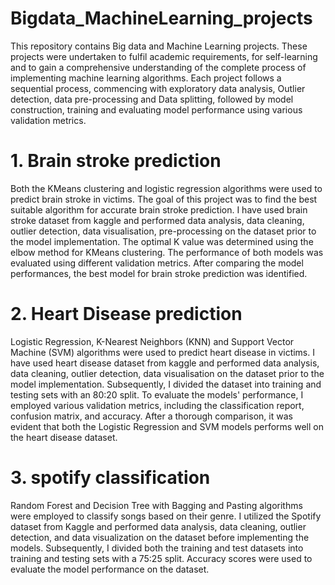 # Bigdata_MachineLearning_projects	
This repository contains Big data and Machine Learning projects. These projects were undertaken to fulfil academic requirements, for self-learning and to gain a comprehensive understanding of the complete process of implementing machine learning algorithms. Each project follows a sequential process, commencing with exploratory data analysis, Outlier detection, data pre-processing and Data splitting, followed by model construction, training and evaluating model performance using various validation metrics.


# 1. Brain stroke prediction 
Both the KMeans clustering and logistic regression algorithms were used to predict brain stroke in victims. The goal of this project was to find the best suitable algorithm for accurate brain stroke prediction. I have used brain stroke dataset from kaggle and performed data analysis, data cleaning, outlier detection, data visualisation, pre-processing on the dataset prior to the model implementation. The optimal K value was determined using the elbow method for KMeans clustering. The performance of both models was evaluated using different validation metrics. After comparing the model performances, the best model for brain stroke prediction was identified.

# 2. Heart Disease prediction 
Logistic Regression, K-Nearest Neighbors (KNN) and Support Vector Machine (SVM) algorithms were used to predict heart disease in victims. I have used heart disease dataset from kaggle and performed data analysis, data cleaning, outlier detection, data visualisation on the dataset prior to the model implementation.  Subsequently, I divided the dataset into training and testing sets with an 80:20 split. To evaluate the models' performance, I employed various validation metrics, including the classification report, confusion matrix, and accuracy. After a thorough comparison, it was evident that both the Logistic Regression and SVM models performs well on the heart disease dataset.

# 3. spotify classification 
Random Forest and Decision Tree with Bagging and Pasting algorithms were employed to classify songs based on their genre. I utilized the Spotify dataset from Kaggle and performed data analysis, data cleaning, outlier detection, and data visualization on the dataset before implementing the models. Subsequently, I divided both the training and test datasets into training and testing sets with a 75:25 split. Accuracy scores were used to evaluate the model performance on the dataset.
